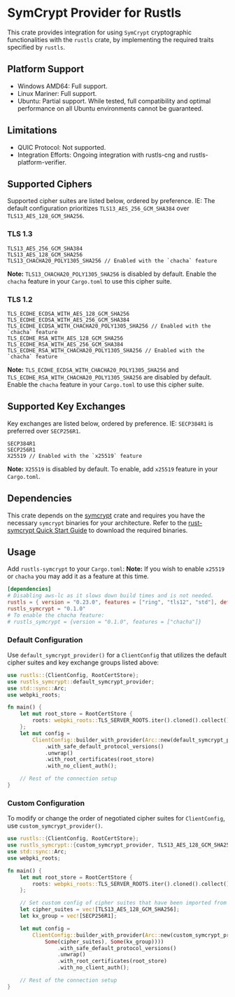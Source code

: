 # SymCrypt Provider for Rustls

This crate provides integration for using `SymCrypt` cryptographic functionalities with the `rustls` crate, by implementing the required traits specified by `rustls`.

## Platform Support

- Windows AMD64: Full support.
- Linux Mariner: Full support.
- Ubuntu: Partial support. While tested, full compatibility and optimal performance on all Ubuntu environments cannot be guaranteed.

## Limitations

- QUIC Protocol: Not supported.
- Integration Efforts: Ongoing integration with rustls-cng and rustls-platform-verifier.

## Supported Ciphers

Supported cipher suites are listed below, ordered by preference. IE: The default configuration prioritizes `TLS13_AES_256_GCM_SHA384` over `TLS13_AES_128_GCM_SHA256`.

### TLS 1.3

```ignore
TLS13_AES_256_GCM_SHA384
TLS13_AES_128_GCM_SHA256
TLS13_CHACHA20_POLY1305_SHA256 // Enabled with the `chacha` feature
```

**Note:** `TLS13_CHACHA20_POLY1305_SHA256` is disabled by default. Enable the `chacha` feature in your `Cargo.toml` to use this cipher suite.

### TLS 1.2

```ignore
TLS_ECDHE_ECDSA_WITH_AES_128_GCM_SHA256
TLS_ECDHE_ECDSA_WITH_AES_256_GCM_SHA384
TLS_ECDHE_ECDSA_WITH_CHACHA20_POLY1305_SHA256 // Enabled with the `chacha` feature
TLS_ECDHE_RSA_WITH_AES_128_GCM_SHA256
TLS_ECDHE_RSA_WITH_AES_256_GCM_SHA384
TLS_ECDHE_RSA_WITH_CHACHA20_POLY1305_SHA256 // Enabled with the `chacha` feature
```

**Note:** `TLS_ECDHE_ECDSA_WITH_CHACHA20_POLY1305_SHA256` and `TLS_ECDHE_RSA_WITH_CHACHA20_POLY1305_SHA256` are disabled by default. Enable the `chacha` feature in your `Cargo.toml` to use this cipher suite.


## Supported Key Exchanges

Key exchanges are listed below, ordered by preference. IE: `SECP384R1` is preferred over `SECP256R1`.

```ignore
SECP384R1
SECP256R1
X25519 // Enabled with the `x25519` feature
```

**Note:** `X25519` is disabled by default. To enable, add `x25519` feature in your `Cargo.toml`.

## Dependencies

This crate depends on the [symcrypt](https://github.com/microsoft/rust-symcrypt) crate and requires you have the necessary `symcrypt` binaries for your architecture.
Refer to the [rust-symcrypt Quick Start Guide](https://github.com/microsoft/rust-symcrypt/tree/main/rust-symcrypt#quick-start-guide) to download the required binaries.

## Usage

Add `rustls-symcrypt` to your `Cargo.toml`:
**Note:** If you wish to enable `x25519` or `chacha` you may add it as a feature at this time.

```toml
[dependencies]
# Disabling aws-lc as it slows down build times and is not needed.
rustls = { version = "0.23.0", features = ["ring", "tls12", "std"], default-features = false }
rustls_symcrypt = "0.1.0"
# To enable the chacha feature:
# rustls_symcrypt = {version = "0.1.0", features = ["chacha"]}
```

### Default Configuration

Use `default_symcrypt_provider()` for a `ClientConfig` that utilizes the default cipher suites and key exchange groups listed above:

```rust
use rustls::{ClientConfig, RootCertStore};
use rustls_symcrypt::default_symcrypt_provider;
use std::sync::Arc;
use webpki_roots;

fn main() {
    let mut root_store = RootCertStore {
        roots: webpki_roots::TLS_SERVER_ROOTS.iter().cloned().collect(),
    };
    let mut config =
        ClientConfig::builder_with_provider(Arc::new(default_symcrypt_provider()))
            .with_safe_default_protocol_versions()
            .unwrap()
            .with_root_certificates(root_store)
            .with_no_client_auth();

    // Rest of the connection setup
}
```

### Custom Configuration

To modify or change the order of negotiated cipher suites for `ClientConfig`, use `custom_symcrypt_provider()`.

```rust
use rustls::{ClientConfig, RootCertStore};
use rustls_symcrypt::{custom_symcrypt_provider, TLS13_AES_128_GCM_SHA256, SECP256R1};
use std::sync::Arc;
use webpki_roots;

fn main() {
    let mut root_store = RootCertStore {
        roots: webpki_roots::TLS_SERVER_ROOTS.iter().cloned().collect(),
    };

    // Set custom config of cipher suites that have been imported from rustls_symcrypt.
    let cipher_suites = vec![TLS13_AES_128_GCM_SHA256];
    let kx_group = vec![SECP256R1];

    let mut config =
        ClientConfig::builder_with_provider(Arc::new(custom_symcrypt_provider(
            Some(cipher_suites), Some(kx_group))))
                .with_safe_default_protocol_versions()
                .unwrap()
                .with_root_certificates(root_store)
                .with_no_client_auth();

    // Rest of the connection setup
}
```